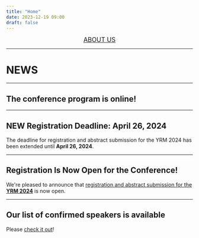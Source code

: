 ```yaml
---
title: "Home"
date: 2023-12-19 09:00
draft: false
---
```


<p align="center">
   <a href="https://lcpq.github.io/yrm2024/about/" style="font-size:larger;">ABOUT US</a>
</p>


---

# NEWS

---

## The conference program is online!

---

## NEW Registration Deadline: April 26, 2024

The deadline for registration and abstract submission for the YRM 2024 has 
been extended until **April 26, 2024**. 

---


## Registration Is Now Open for the Conference!

We're pleased to announce that [registration and abstract submission for the **YRM 2024**](https://forms.gle/sa95htmbsSZZYxjEA) 
is now open. 

---

## Our list of confirmed speakers is available

Please [check it out](https://lcpq.github.io/yrm2024/speakers/)!


